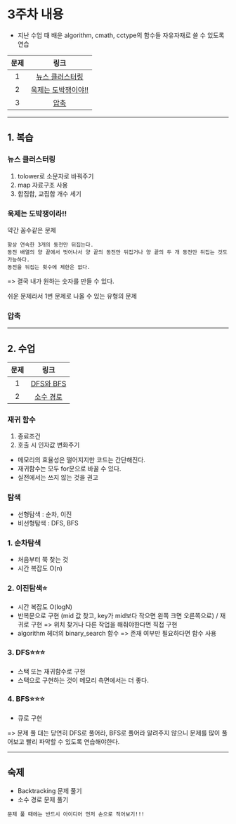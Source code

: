# 3주차 내용

- 지난 수업 때 배운 algorithm, cmath, cctype의 함수들 자유자재로 쓸 수 있도록 연습

| 문제 |                                    링크                                     |
| :--: | :-------------------------------------------------------------------------: |
|  1   | [뉴스 클러스터링](https://programmers.co.kr/learn/courses/30/lessons/17677) |
|  2   |        [욱제는 도박쟁이야!!](https://www.acmicpc.net/problem/14655)         |
|  3   |      [압축](https://programmers.co.kr/learn/courses/30/lessons/17684)       |

---

## 1. 복습

### 뉴스 클러스터링

1. tolower로 소문자로 바꿔주기
2. map 자료구조 사용
3. 합집합, 교집합 개수 세기

### 욱제는 도박쟁이라!!

약간 꼼수같은 문제

```
항상 연속한 3개의 동전만 뒤집는다.
동전 배열의 양 끝에서 벗어나서 양 끝의 동전만 뒤집거나 양 끝의 두 개 동전만 뒤집는 것도 가능하다.
동전을 뒤집는 횟수에 제한은 없다.
```

=> 결국 내가 원하는 숫자를 만들 수 있다.

쉬운 문제라서 1번 문제로 나올 수 있는 유형의 문제

### 압축

---

## 2. 수업

| 문제 |                       링크                        |
| :--: | :-----------------------------------------------: |
|  1   | [DFS와 BFS](https://www.acmicpc.net/problem/1260) |
|  2   | [소수 경로](https://www.acmicpc.net/problem/1963) |

### 재귀 함수

1. 종료조건
2. 호출 시 인자값 변화주기

- 메모리의 효율성은 떨어지지만 코드는 간단해진다.
- 재귀함수는 모두 for문으로 바꿀 수 있다.
- 실전에서는 쓰지 않는 것을 권고

### 탐색

- 선형탐색 : 순차, 이진
- 비선형탐색 : DFS, BFS

### 1. 순차탐색

- 처음부터 쭉 찾는 것
- 시간 복잡도 O(n)

### 2. 이진탐색⭐

- 시간 복잡도 O(logN)
- 반복문으로 구현 (mid 값 찾고, key가 mid보다 작으면 왼쪽 크면 오른쪽으로) / 재귀로 구현 => 위치 찾거나 다른 작업을 해줘야한다면 직접 구현
- algorithm 헤더의 binary_search 함수 => 존재 여부만 필요하다면 함수 사용

### 3. DFS⭐⭐⭐

- 스택 또는 재귀함수로 구현
- 스택으로 구현하는 것이 메모리 측면에서는 더 좋다.

### 4. BFS⭐⭐⭐

- 큐로 구현

=> 문제 풀 대는 당연히 DFS로 풀어라, BFS로 풀어라 알려주지 않으니 문제를 많이 풀어보고 빨리 파악할 수 있도록 연습해야한다.

---

## 숙제

- Backtracking 문제 풀기
- 소수 경로 문제 풀기

`문제 풀 때에는 반드시 아이디어 먼저 손으로 적어보기!!!`
